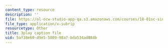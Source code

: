 ```yaml
---
content_type: resource
description: ''
file: https://ol-ocw-studio-app-qa.s3.amazonaws.com/courses/18-01sc-single-variable-calculus-fall-2010/5af38e69d9e5500998a7bda534ad884b_5q_3FDOkVRQ.vtt
file_type: application/x-subrip
resourcetype: Other
title: 3play caption file
uid: 5af38e69-d9e5-5009-98a7-bda534ad884b
---
```

